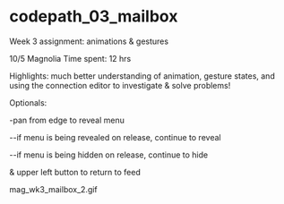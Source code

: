 # codepath_03_mailbox
Week 3 assignment: animations &amp; gestures

10/5 Magnolia
Time spent: 12 hrs

Highlights: much better understanding of animation, gesture states, and using the connection editor to investigate & solve problems!

Optionals: 

-pan from edge to reveal menu

--if menu is being revealed on release, continue to reveal

--if menu is being hidden on release, continue to hide

& upper left button to return to feed

mag_wk3_mailbox_2.gif
